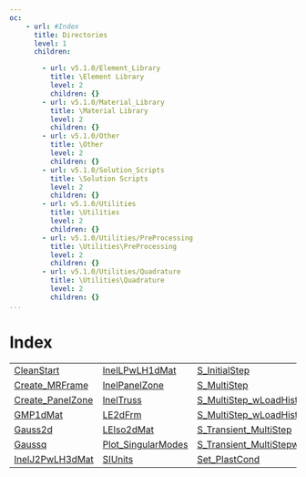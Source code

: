 ```yaml
---
oc:
    - url: #Index
      title: Directories
      level: 1
      children:

        - url: v5.1.0/Element_Library
          title: \Element Library
          level: 2
          children: {}
        - url: v5.1.0/Material_Library
          title: \Material Library
          level: 2
          children: {}
        - url: v5.1.0/Other
          title: \Other
          level: 2
          children: {}
        - url: v5.1.0/Solution_Scripts
          title: \Solution Scripts
          level: 2
          children: {}
        - url: v5.1.0/Utilities
          title: \Utilities
          level: 2
          children: {}
        - url: v5.1.0/Utilities/PreProcessing
          title: \Utilities\PreProcessing
          level: 2
          children: {}
        - url: v5.1.0/Utilities/Quadrature
          title: \Utilities\Quadrature
          level: 2
          children: {}
...
```

<!-- <!DOCTYPE html> -->
<!-- <html lang="en"> -->
<!-- <body> -->
<a name="_top"></a>
<h1>Index</h1>

<table width="100%">
		<tr>
				<td><a href="v5.1.0/Utilities/CleanStart" title="v5.1.0\Utilities">CleanStart</a></td>		<td><a href="v5.1.0/Material_Library/InelLPwLH1dMat" title="v5.1.0\Material_Library">InelLPwLH1dMat</a></td>		<td><a href="v5.1.0/Solution_Scripts/S_InitialStep" title="v5.1.0\Solution_Scripts">S_InitialStep</a></td>		<td><a href="v5.1.0/Other/Simple_PanelZone_Test" title="v5.1.0\Other">Simple_PanelZone_Test</a></td>	</tr>	<tr>
				<td><a href="v5.1.0/Utilities/PreProcessing/Create_MRFrame" title="v5.1.0\Utilities\PreProcessing">Create_MRFrame</a></td>		<td><a href="v5.1.0/Other/InelPanelZone" title="v5.1.0\Other">InelPanelZone</a></td>		<td><a href="v5.1.0/Solution_Scripts/S_MultiStep" title="v5.1.0\Solution_Scripts">S_MultiStep</a></td>		<td><a href="v5.1.0/Utilities/Units" title="v5.1.0\Utilities">Units</a></td>	</tr>	<tr>
				<td><a href="v5.1.0/Other/Create_PanelZone" title="v5.1.0\Other">Create_PanelZone</a></td>		<td><a href="v5.1.0/Element_Library/InelTruss" title="v5.1.0\Element_Library">InelTruss</a></td>		<td><a href="v5.1.0/Solution_Scripts/S_MultiStep_wLoadHist" title="v5.1.0\Solution_Scripts">S_MultiStep_wLoadHist</a></td>		<td><a href="v5.1.0/Other/shape2d" title="v5.1.0\Other">shape2d</a></td>	</tr>	<tr>
				<td><a href="v5.1.0/Material_Library/GMP1dMat" title="v5.1.0\Material_Library">GMP1dMat</a></td>		<td><a href="v5.1.0/Element_Library/LE2dFrm" title="v5.1.0\Element_Library">LE2dFrm</a></td>		<td><a href="v5.1.0/Solution_Scripts/S_MultiStep_wLoadHistwSD" title="v5.1.0\Solution_Scripts">S_MultiStep_wLoadHistwSD</a></td>		<td><a href="" title=""></a></td>	</tr>	<tr>
				<td><a href="v5.1.0/Utilities/Quadrature/Gauss2d" title="v5.1.0\Utilities\Quadrature">Gauss2d</a></td>		<td><a href="v5.1.0/Material_Library/LEIso2dMat" title="v5.1.0\Material_Library">LEIso2dMat</a></td>		<td><a href="v5.1.0/Solution_Scripts/S_Transient_MultiStep" title="v5.1.0\Solution_Scripts">S_Transient_MultiStep</a></td>		<td><a href="" title=""></a></td>	</tr>	<tr>
				<td><a href="v5.1.0/Utilities/Quadrature/Gaussq" title="v5.1.0\Utilities\Quadrature">Gaussq</a></td>		<td><a href="v5.1.0/Other/Plot_SingularModes" title="v5.1.0\Other">Plot_SingularModes</a></td>		<td><a href="v5.1.0/Solution_Scripts/S_Transient_MultiStepwSD" title="v5.1.0\Solution_Scripts">S_Transient_MultiStepwSD</a></td>		<td><a href="" title=""></a></td>	</tr>	<tr>
				<td><a href="v5.1.0/Material_Library/InelJ2PwLH3dMat" title="v5.1.0\Material_Library">InelJ2PwLH3dMat</a></td>		<td><a href="v5.1.0/Utilities/SIUnits" title="v5.1.0\Utilities">SIUnits</a></td>		<td><a href="v5.1.0/Other/Set_PlastCond" title="v5.1.0\Other">Set_PlastCond</a></td>		<td><a href="" title=""></a></td>	</tr></table>


<!-- <hr><address>Generated on Sat 25-Jul-2020 23:37:59 by <strong><a href="http://www.artefact.tk/software/matlab/m2html/" title="Matlab Documentation in HTML">m2html</a></strong> &copy; 2005</address> -->
<!-- </body> -->
<!-- </html> -->
